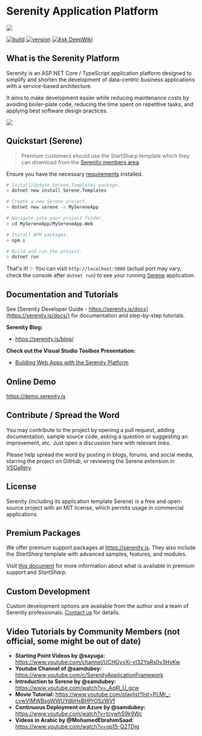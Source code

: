 Serenity Application Platform
=============================

<img src="https://github.com/serenity-is/Serenity/blob/master/build/assets/package-icon.png" />

[![build](https://github.com/serenity-is/Serenity/actions/workflows/test.yml/badge.svg)](https://github.com/serenity-is/Serenity/actions/workflows/test.yml)  [![version](https://img.shields.io/nuget/v/Serenity.Net.Core.svg?label=version)](http://www.nuget.org/packages/Serenity.Net.Core/) [![Ask DeepWiki](https://deepwiki.com/badge.svg)](https://deepwiki.com/serenity-is/Serenity)

## What is the Serenity Platform

Serenity is an ASP.NET Core / TypeScript application platform designed to simplify and shorten the development of data-centric business applications with a service-based architecture.

It aims to make development easier while reducing maintenance costs by avoiding boiler-plate code, reducing the time spent on repetitive tasks, and applying best software design practices. 

<img src="https://github.com/serenity-is/Serene/blob/master/build/assets/SereneAnimation.webp" />

## Quickstart (Serene)

> Premium customers should use the StartSharp template which they can download from the [Serenity members area](https://serenity.is/Account/Login/).

Ensure you have the necessary [requirements](https://serenity.is/docs/getting_started/README#prerequisites) installed.
```bash
# Install/Update Serene.Templates package.
> dotnet new install Serene.Templates

# Create a new Serene project.
> dotnet new serene -n MySereneApp

# Navigate into your project folder.
> cd MySereneApp/MySereneApp.Web

# Install NPM packages.
> npm i

# Build and run the project.
> dotnet run
```
That's it! ✨ You can visit `http://localhost:5000` (actual port may vary, check the console after `dotnet run`) to see your running [Serene](https://github.com/serenity-is/Serene) application.

## Documentation and Tutorials

See [Serenity Developer Guide - https://serenity.is/docs](https://serenity.is/docs/) for documentation and step-by-step tutorials.

**Serenity Blog:**
- https://serenity.is/blog/

**Check out the Visual Studio Toolbox Presentation:**
- [Building Web Apps with the Serenity Platform](https://docs.microsoft.com/en-us/shows/visual-studio-toolbox/building-web-apps-with-the-serenity-platform)

## Online Demo

https://demo.serenity.is

## Contribute / Spread the Word

You may contribute to the project by opening a pull request, adding documentation, sample source code, asking a question or suggesting an improvement, etc. Just open a discussion here with relevant links.

Please help spread the word by posting in blogs, forums, and social media, starring the project on GitHub, or reviewing the Serene extension in [VSGallery](https://marketplace.visualstudio.com/items?itemName=VolkanCeylan.SereneSerenityApplicationTemplate&ssr=false#review-details).

## License

Serenity (including its application template Serene) is a free and open-source project with an MIT license, which permits usage in commercial applications. 

## Premium Packages

We offer premium support packages at https://serenity.is. They also include the *StartSharp* template with advanced samples, features, and modules. 

Visit [this document](https://serenity.is/docs/startsharp/README) for more information about what is available in premium support and *StartSharp*.

## Custom Development

Custom development options are available from the author and a team of Serenity professionals. [Contact us](mailto:sales@serenity.is) for details.

## Video Tutorials by Community Members (not official, some might be out of date)

- **Starting Point Videos by @sayuga:** https://www.youtube.com/channel/UCHGyxXj-vI32YaRs0v3HvKw
- **Youtube Channel of @samdubey:** https://www.youtube.com/c/SerenityApplicationFramework
- **Introduction to Serene by @samdubey:** https://www.youtube.com/watch?v=_AqRl_U_gcw
- **Movie Tutorial:** https://www.youtube.com/playlist?list=PLMr_-cvwVIMWBsgWWUYdbHxBHPrOSzWVf
- **Continuous Deployment on Azure by @samdubey:** https://www.youtube.com/watch?v=tcywhS9k9Wc
- **Videos in Arabic by @MohamedEbrahimSaad**: https://www.youtube.com/watch?v=op15-Q2TDjg

